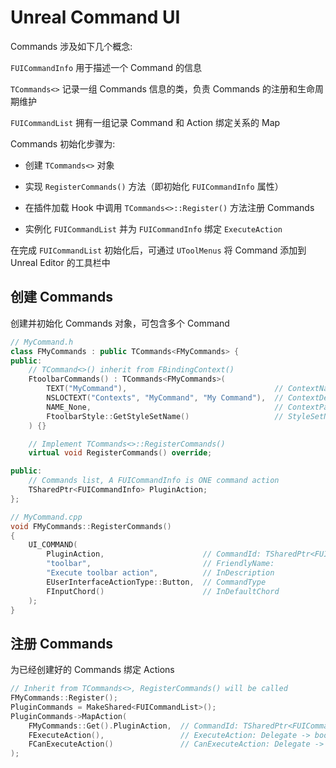# Unreal Command UI

Commands 涉及如下几个概念:

`FUICommandInfo` 用于描述一个 Command 的信息

`TCommands<>` 记录一组 Commands 信息的类，负责 Commands 的注册和生命周期维护

`FUICommandList` 拥有一组记录 Command 和 Action 绑定关系的 Map

Commands 初始化步骤为:

- 创建 `TCommands<>` 对象

- 实现 `RegisterCommands()` 方法（即初始化 `FUICommandInfo` 属性）

- 在插件加载 Hook 中调用 `TCommands<>::Register()` 方法注册 Commands

- 实例化 `FUICommandList` 并为 `FUICommandInfo` 绑定 `ExecuteAction`

在完成 `FUICommandList` 初始化后，可通过 `UToolMenus` 将 Command 添加到 Unreal Editor 的工具栏中

## 创建 Commands

创建并初始化 Commands 对象，可包含多个 Command

```cpp
// MyCommand.h
class FMyCommands : public TCommands<FMyCommands> {
public:
    // TCommand<>() inherit from FBindingContext()
	FtoolbarCommands() : TCommands<FMyCommands>(
        TEXT("MyCommand"),                                 // ContextName
        NSLOCTEXT("Contexts", "MyCommand", "My Command"),  // ContextDesc
        NAME_None,                                         // ContextParent
        FtoolbarStyle::GetStyleSetName()                   // StyleSetName
    ) {}

    // Implement TCommands<>::RegisterCommands()
	virtual void RegisterCommands() override;

public:
    // Commands list, A FUICommandInfo is ONE command action
	TSharedPtr<FUICommandInfo> PluginAction;
};
```

```cpp
// MyCommand.cpp
void FMyCommands::RegisterCommands()
{
	UI_COMMAND(
        PluginAction,                      // CommandId: TSharedPtr<FUICommandInfo>
        "toolbar",                         // FriendlyName:
        "Execute toolbar action",          // InDescription
        EUserInterfaceActionType::Button,  // CommandType
        FInputChord()                      // InDefaultChord
    );
}
```

## 注册 Commands

为已经创建好的 Commands 绑定 Actions

```cpp
// Inherit from TCommands<>, RegisterCommands() will be called
FMyCommands::Register();
PluginCommands = MakeShared<FUICommandList>();
PluginCommands->MapAction(
    FMyCommands::Get().PluginAction,  // CommandId: TSharedPtr<FUICommandInfo>
    FExecuteAction(),                 // ExecuteAction: Delegate -> bool
    FCanExecuteAction()               // CanExecuteAction: Delegate -> bool
);
```
